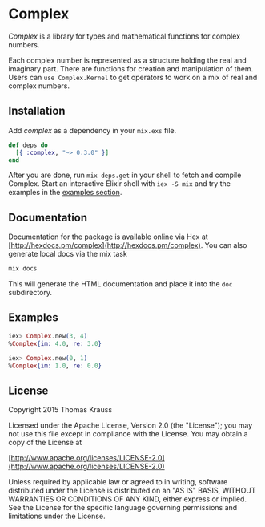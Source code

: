 # Complex

*Complex* is a library for types and mathematical functions for complex
numbers.

Each complex number is represented as a structure holding the real and
imaginary part.  There are functions for creation and manipulation of
them. Users can `use Complex.Kernel` to get operators to work on a mix
of real and complex numbers.

## Installation

Add *complex* as a dependency in your `mix.exs` file.

```elixir
def deps do
  [{ :complex, "~> 0.3.0" }]
end
```

After you are done, run `mix deps.get` in your shell to fetch and compile
Complex. Start an interactive Elixir shell with `iex -S mix` and try the examples
in the [examples section](#examples).

## Documentation

Documentation for the package is available online via Hex at
[http://hexdocs.pm/complex](http://hexdocs.pm/complex).  You can also generate
local docs via the mix task

```elixir
mix docs
```

This will generate the HTML documentation and place it into the `doc` subdirectory.

## Examples

```elixir
iex> Complex.new(3, 4)
%Complex{im: 4.0, re: 3.0}

iex> Complex.new(0, 1)
%Complex{im: 1.0, re: 0.0}
```

## License

   Copyright 2015 Thomas Krauss

   Licensed under the Apache License, Version 2.0 (the "License");
   you may not use this file except in compliance with the License.
   You may obtain a copy of the License at

[http://www.apache.org/licenses/LICENSE-2.0](http://www.apache.org/licenses/LICENSE-2.0)

   Unless required by applicable law or agreed to in writing, software
   distributed under the License is distributed on an "AS IS" BASIS,
   WITHOUT WARRANTIES OR CONDITIONS OF ANY KIND, either express or implied.
   See the License for the specific language governing permissions and
   limitations under the License.
